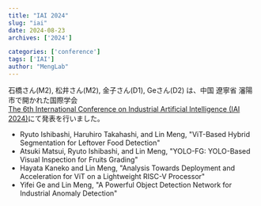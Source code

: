 ```yaml
---
title: "IAI 2024"
slug: "iai"
date: 2024-08-23
archives: ['2024']

categories: ['conference']
tags: ['IAI']
author: "MengLab"
---
```

石橋さん(M2), 松井さん(M2), 金子さん(D1), Geさん(D2) は、中国 遼寧省 瀋陽市で開かれた国際学会  
[The 6th International Conference on Industrial Artificial Intelligence (IAI 2024)](http://iai.neu.edu.cn/)にて発表を行いました。  

- Ryuto Ishibashi, Haruhiro Takahashi, and Lin Meng, "ViT-Based Hybrid Segmentation for Leftover Food Detection"
- Atsuki Matsui, Ryuto Ishibashi, and Lin Meng, "YOLO-FG: YOLO-Based Visual Inspection for Fruits Grading"
- Hayata Kaneko and Lin Meng, "Analysis Towards Deployment and Acceleration for ViT on a Lightweight RISC-V Processor"
- Yifei Ge and Lin Meng, "A Powerful Object Detection Network for Industrial Anomaly Detection"
